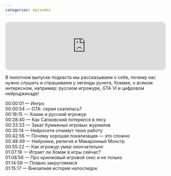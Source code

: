 ```yaml
---
categories: episodes
---
```


<iframe style="border-radius:12px" src="https://open.spotify.com/embed/episode/2IrfHbmMEkThn2qh1NFWnH?utm_source=generator" width="100%" height="152" frameBorder="0" allowfullscreen="" allow="autoplay; clipboard-write; encrypted-media; fullscreen; picture-in-picture" loading="lazy"></iframe>

В пилотном выпуске подкаста мы рассказываем о себе, почему нас нужно слушать и спрашиваем у легенды рунета, Хомаке, о всяком интересном, например: русском игрожуре, GTA VI и цифровом нейроджихаде!

00:00:01 — Интро\
00:00:54 — GTA: серия скатилась?\
00:16:15 — Хомак и русский игрожур\
00:28:40 — Как Сапковский потерялся в лесу\
00:33:33 — Закат бумажных игровых журналов\
00:35:14 — Нейросети отнимут твою работу\
00:42:56 — Почему хорошая локализация — это сложно\
00:48:49 — Нейронки, религия и Макаронный Монстр\
00:55:22 — Как игрожур умер окончательно\
01:07:18 — Играет ли Хомак в игры сейчас?\
01:08:56 — Про кринжовый игровой секс и не только\
01:14:59 — Плавно закругляемся\
01:15:17 — Внезапная история напоследок
